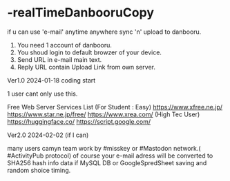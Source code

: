# -realTimeDanbooruCopy
if u can use 'e-mail' anytime anywhere sync 'n' upload to danbooru.

1. You need 1 account of danbooru.
2. You shoud login to default browzer of your device.
3. Send URL in e-mail main text.
4. Reply URL contain Upload Link from own server.

Ver1.0
 2024-01-18 coding start 
 
 1 user cant only use this.

 Free Web Server Services List
 (For Student : Easy)
 https://www.xfree.ne.jp/
 https://www.star.ne.jp/free/
 https://www.xrea.com/
 (High Tec User)
 https://huggingface.co/
 https://script.google.com/
 
Ver2.0
 2024-02-02 (if I can)
 
 many users camyn team work by #misskey or #Mastodon network.( #ActivityPub protocol)
 of course your e-mail adress will be converted to SHA256 hash info data 
 if MySQL DB or GoogleSpredSheet saving and random shoice timing.
